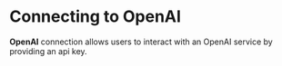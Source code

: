 # Connecting to OpenAI

**OpenAI** connection allows users to interact with an OpenAI service by providing an api key.
